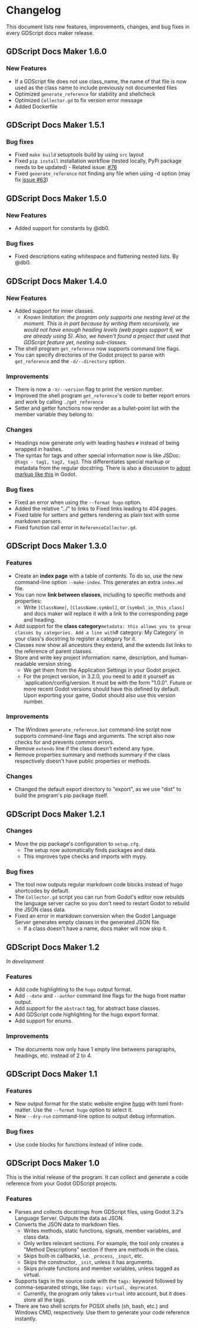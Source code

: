 # Changelog

This document lists new features, improvements, changes, and bug fixes in every GDScript docs maker release.

## GDScript Docs Maker 1.6.0

### New Features

- If a GDScript file does not use class_name, the name of that file is now used as the class name to include previously not documented files
- Optimized `generate_reference` for stability and shellcheck
- Optimized `Collector.gd` to fix version error message
- Added Dockerfile

## GDScript Docs Maker 1.5.1

### Bug fixes

- Fixed `make build` setuptools build by using `src` layout
- Fixed `pip install` installation workflow (tested locally, PyPi package needs to be updated) - Related issue: [#76](https://github.com/GDQuest/gdscript-docs-maker/issues/76)
- Fixed `generate_reference` not finding any file when using -d option (may fix [issue #63](https://github.com/GDQuest/gdscript-docs-maker/issues/63))

## GDScript Docs Maker 1.5.0

### New Features

- Added support for constants by @db0.

### Bug fixes

- Fixed descriptions eating whitespace and flattening nested lists. By @db0.

## GDScript Docs Maker 1.4.0

### New Features

- Added support for inner classes.
  - _Known limitation: the program only supports one nesting level at the moment. This is in part
    because by writing them recursively, we would not have enough heading levels (web pages support
    6, we are already using 5). Also, we haven't found a project that used that GDScript feature
    yet, nesting sub-classes._
- The shell program `get_reference` now supports command line flags.
- You can specify directories of the Godot project to parse with `get_reference` and the
  `-d/--directory` option.

### Improvements

- There is now a `-V/--version` flag to print the version number.
- Improved the shell program `get_reference`'s code to better report errors and work by calling
  `./get_reference`
- Setter and getter functions now render as a bullet-point list with the member variable they belong to.

### Changes

- Headings now generate only with leading hashes `#` instead of being wrapped in hashes.
- The syntax for tags and other special information now is like JSDoc: `@tags - tag1, tag2, tag3`.
  This differentiates special markup or metadata from the regular docstring. There is also a
  discussion to [adopt markup like this](https://github.com/godotengine/godot-proposals/issues/177)
  in Godot.

### Bug fixes

- Fixed an error when using the `--format hugo` option.
- Added the relative "../" to links to Fixed links leading to 404 pages.
- Fixed table for setters and getters rendering as plain text with some markdown parsers.
- Fixed function call error in `ReferenceCollector.gd`.

## GDScript Docs Maker 1.3.0

### Features

- Create an **index page** with a table of contents. To do so, use the new
  command-line option `--make-index`. This generates an extra `index.md` file.
- You can now **link between classes**, including to specific methods and
  properties:
  - Write `[ClassName]`, `[ClassName.symbol]`, or `[symbol_in_this_class]` and
    docs maker will replace it with a link to the corresponding page and
    heading.
- Add support for the **class category**`metadata: this allows you to group classes by categories. Add a line with`# category: My Category` in your
  class's docstring to register a category for it.
- Classes now show all ancestors they extend, and the extends list links to
  the reference of parent classes.
- Store and write key project information: name, description, and human-readable
  version string.
  - We get them from the Application Settings in your Godot project.
  - For the project version, in 3.2.0, you need to add it yourself as
    `application/config/version. It must be with the form "1.0.0". Future or
    more recent Godot versions should have this defined by default. Upon
    exporting your game, Godot should also use this version number.

### Improvements

- The Windows `generate_reference.bat` command-line script now supports
  command-line flags and arguments. The script also now checks for and prevents
  common errors.
- Remove `extends` line if the class doesn't extend any type.
- Remove properties summary and methods summary if the class respectively
  doesn't have public properties or methods.

### Changes

- Changed the default export directory to "export", as we use "dist" to build
  the program's pip package itself.

## GDScript Docs Maker 1.2.1

### Changes

- Move the pip package's configuration to `setup.cfg`.
  - The setup now automatically finds packages and data.
  - This improves type checks and imports with mypy.

### Bug fixes

- The tool now outputs regular markdown code blocks instead of hugo shortcodes by default.
- The `Collector.gd` script you can run from Godot's editor now rebuilds the language server cache so you don't need to restart Godot to rebuild the JSON class data.
- Fixed an error in markdown conversion when the Godot Language Server generates empty classes in the generated JSON file.
  - If a class doesn't have a name, docs maker will now skip it.

## GDScript Docs Maker 1.2

_In development_

### Features

- Add code highlighting to the `hugo` output format.
- Add `--date` and `--author` command line flags for the hugo front matter output.
- Add support for the `abstract` tag, for abstract base classes.
- Add GDScript code highlighting for the hugo export format.
- Add support for enums.

### Improvements

- The documents now only have 1 empty line betweens paragraphs, headings, etc. instead of 2 to 4.

## GDScript Docs Maker 1.1

### Features

- New output format for the static website engine [hugo](https://gohugo.io/) with toml front-matter. Use the `--format hugo` option to select it.
- New `--dry-run` command-line option to output debug information.

### Bug fixes

- Use code blocks for functions instead of inline code.

## GDScript Docs Maker 1.0

This is the initial release of the program. It can collect and generate a code reference from your Godot GDScript projects.

### Features

- Parses and collects docstrings from GDScript files, using Godot 3.2's Language Server. Outputs the data as JSON.
- Converts the JSON data to markdown files.
  - Writes methods, static functions, signals, member variables, and class data.
  - Only writes relevant sections. For example, the tool only creates a "Method Descriptions" section if there are methods in the class.
  - Skips built-in callbacks, i.e. `_process`, `_input`, etc.
  - Skips the constructor, `_init`, unless it has arguments.
  - Skips private functions and member variables, unless tagged as virtual.
- Supports tags in the source code with the `tags:` keyword followed by comma-separated strings, like `tags: virtual, deprecated`.
  - Currently, the program only takes `virtual` into account, but it does store all the tags.
- There are two shell scripts for POSIX shells (sh, bash, etc.) and Windows CMD, respectively. Use them to generate your code reference instantly.
